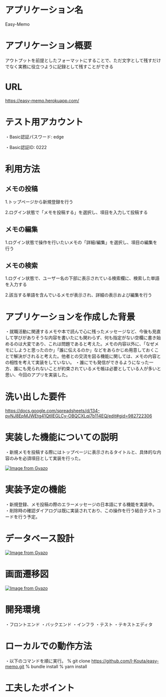 # アプリケーション名
Easy-Memo

# アプリケーション概要
アウトプットを前提としたフォーマットにすることで、ただ文字として残すだけでなく実務に役立つように記録として残すことができる

# URL
 https://easy-memo.herokuapp.com/

# テスト用アカウント
・Basic認証パスワード: edge

・Basic認証ID: 0222

# 利用方法
## メモの投稿
1.トップページから新規登録を行う

2.ログイン状態で「メモを投稿する」を選択し、項目を入力して投稿する

## メモの編集
1.ログイン状態で操作を行いたいメモの「詳細/編集」を選択し、項目の編集を行う

## メモの検索
1.ログイン状態で、ユーザー名の下部に表示されている検索欄に、検索した単語を入力する

2.該当する単語を含んでいるメモが表示され、詳細の表示および編集を行う

# アプリケーションを作成した背景
・就職活動に関連するメモや本で読んで心に残ったメッセージなど、今後も見直して学びがありそうな内容を書いたにも関わらず、何も指定がない空欄に書き始めるのは大変であり、これは問題であると考えた。メモの内容以外に、「なぜメモにしようと思ったのか」「誰に伝えるのか」などをあらかじめ用意しておくことで解決がされると考えた。他者との交流を図る機能に関しては、メモの内容との相性を考えて実装をしていない。
・誰にでも発信ができるようになった一方、誰にも見られないことが約束されているメモ帳は必要としている人が多いと思い、今回のアプリを実装した。

# 洗い出した要件
https://docs.google.com/spreadsheets/d/134-pvNJ8EpMJWEtg41QtllEGLCy-OBQCXLqi7b114EQ/edit#gid=982722306

# 実装した機能についての説明
・新規メモを投稿する際にはトップページに表示されるタイトルと、具体的な内容のみを必須項目として実装を行った。

[![Image from Gyazo](https://i.gyazo.com/b1c9d0ba36f78495ce88fc1315703780.png)](https://gyazo.com/b1c9d0ba36f78495ce88fc1315703780)


# 実装予定の機能
・新規登録、メモ投稿の際のエラーメッセージの日本語にする機能を実装中。
・削除時の確認ダイアログは既に実装されており、この操作を行う結合テストコードを行う予定。

# データベース設計
[![Image from Gyazo](https://i.gyazo.com/5881012fe60273c799da808dbcb26db4.png)](https://gyazo.com/5881012fe60273c799da808dbcb26db4)

# 画面遷移図
[![Image from Gyazo](https://i.gyazo.com/23b93003adc01db8488369c092210245.png)](https://gyazo.com/23b93003adc01db8488369c092210245)

# 開発環境
・フロントエンド
・バックエンド
・インフラ
・テスト
・テキストエディタ

# ローカルでの動作方法
・以下のコマンドを順に実行。
% git clone https://github.com/I-Kouta/easy-memo.git
% bundle install
% yarn install

# 工夫したポイント
